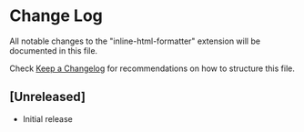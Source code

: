 # Change Log

All notable changes to the "inline-html-formatter" extension will be documented in this file.

Check [Keep a Changelog](http://keepachangelog.com/) for recommendations on how to structure this file.

## [Unreleased]

- Initial release